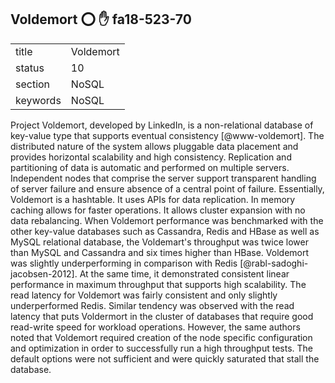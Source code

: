 ## Voldemort :o: :hand: fa18-523-70


|          |               |
| -------- | ------------- |
| title    | Voldemort     | 
| status   | 10            |
| section  | NoSQL         |
| keywords | NoSQL         |



Project Voldemort, developed by LinkedIn, is a non-relational database
of key-value type that supports eventual
consistency [@www-voldemort].  The distributed nature of the
system allows pluggable data placement and provides horizontal
scalability and high consistency. Replication and partitioning of data
is automatic and performed on multiple servers. Independent nodes that
comprise the server support transparent handling of server failure and
ensure absence of a central point of failure. Essentially, Voldemort
is a hashtable. It uses APIs for data replication. In memory caching
allows for faster operations. It allows cluster expansion with no data
rebalancing.  When Voldemort performance was benchmarked with the
other key-value databases such as Cassandra, Redis and HBase as well
as MySQL relational database, the Voldemart's throughput was twice
lower than MySQL and Cassandra and six times higher than
HBase. Voldemort was slightly underperforming in comparison with
Redis [@rabl-sadoghi-jacobsen-2012].  At the same time, it
demonstrated consistent linear performance in maximum throughput that
supports high scalability. The read latency for Voldemort was fairly
consistent and only slightly underperformed Redis. Similar tendency
was observed with the read latency that puts Voldermort in the cluster
of databases that require good read-write speed for workload
operations. However, the same authors noted that Voldemort required
creation of the node specific configuration and optimization in order
to successfully run a high throughput tests. The default options were
not sufficient and were quickly saturated that stall the database.


     
